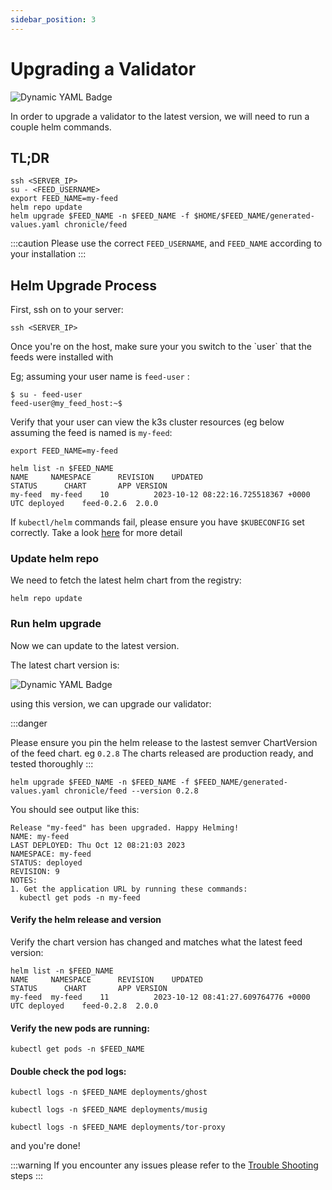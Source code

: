 ```yaml
---
sidebar_position: 3
---
```


# Upgrading a Validator

![Dynamic YAML Badge](https://img.shields.io/badge/dynamic/yaml?url=https%3A%2F%2Fchronicleprotocol.github.io%2Fcharts%2Findex.yaml&query=%24.entries.feed%5B0%5D.version&label=Latest%20Chart&color=green)

In order to upgrade a validator to the latest version, we will need to run a couple helm commands.

## TL;DR

```
ssh <SERVER_IP>
su - <FEED_USERNAME>
export FEED_NAME=my-feed
helm repo update
helm upgrade $FEED_NAME -n $FEED_NAME -f $HOME/$FEED_NAME/generated-values.yaml chronicle/feed
```

:::caution
Please use the correct `FEED_USERNAME`, and `FEED_NAME` according to your installation
:::

## Helm Upgrade Process

First, ssh on to your server:

```
ssh <SERVER_IP>
```

Once you're on the host, make sure your you switch to the \`user\` that the feeds were installed with

Eg; assuming your user name is `feed-user` :

```
$ su - feed-user
feed-user@my_feed_host:~$ 
```


Verify that your user can view the k3s cluster resources (eg below assuming the feed is named is `my-feed`:

```
export FEED_NAME=my-feed
```

```
helm list -n $FEED_NAME
NAME     NAMESPACE    	REVISION	UPDATED                                	STATUS  	CHART     	APP VERSION
my-feed	 my-feed	10      	2023-10-12 08:22:16.725518367 +0000 UTC	deployed	feed-0.2.6	2.0.0  
```

If `kubectl/helm` commands fail, please ensure you have `$KUBECONFIG` set correctly. Take a look [here](quickstart#kubectl--helm-commands-fail) for more detail

### Update helm repo

We need to fetch the latest helm chart from the registry:

```
helm repo update
```

### Run  helm upgrade

Now we can update to the latest version.

The latest chart version is:

![Dynamic YAML Badge](https://img.shields.io/badge/dynamic/yaml?url=https%3A%2F%2Fchronicleprotocol.github.io%2Fcharts%2Findex.yaml&query=%24.entries.feed%5B0%5D.version&label=Latest%20Chart&color=green)

using this version, we can upgrade our validator:

:::danger

Please ensure you pin the helm release to the lastest semver ChartVersion of the feed chart. eg `0.2.8`
The charts released are production ready, and tested thoroughly
:::

```
helm upgrade $FEED_NAME -n $FEED_NAME -f $FEED_NAME/generated-values.yaml chronicle/feed --version 0.2.8
```

You should see output like this:

```
Release "my-feed" has been upgraded. Happy Helming!
NAME: my-feed
LAST DEPLOYED: Thu Oct 12 08:21:03 2023
NAMESPACE: my-feed
STATUS: deployed
REVISION: 9
NOTES:
1. Get the application URL by running these commands:
  kubectl get pods -n my-feed
```

#### Verify the helm release and version

Verify the chart version has changed and matches what the latest feed version:

```
helm list -n $FEED_NAME 
NAME     NAMESPACE    	REVISION	UPDATED                                	STATUS  	CHART     	APP VERSION
my-feed	 my-feed	11      	2023-10-12 08:41:27.609764776 +0000 UTC	deployed	feed-0.2.8	2.0.0     
```

#### Verify the new pods are running:

```
kubectl get pods -n $FEED_NAME
```

#### Double check the pod logs:

```
kubectl logs -n $FEED_NAME deployments/ghost
```

```
kubectl logs -n $FEED_NAME deployments/musig
```
```
kubectl logs -n $FEED_NAME deployments/tor-proxy
```
and you're done!

:::warning
If you encounter any issues please refer to the [Trouble Shooting](https://docs.chroniclelabs.org/validators/quickstart#trouble-shooting) steps
:::